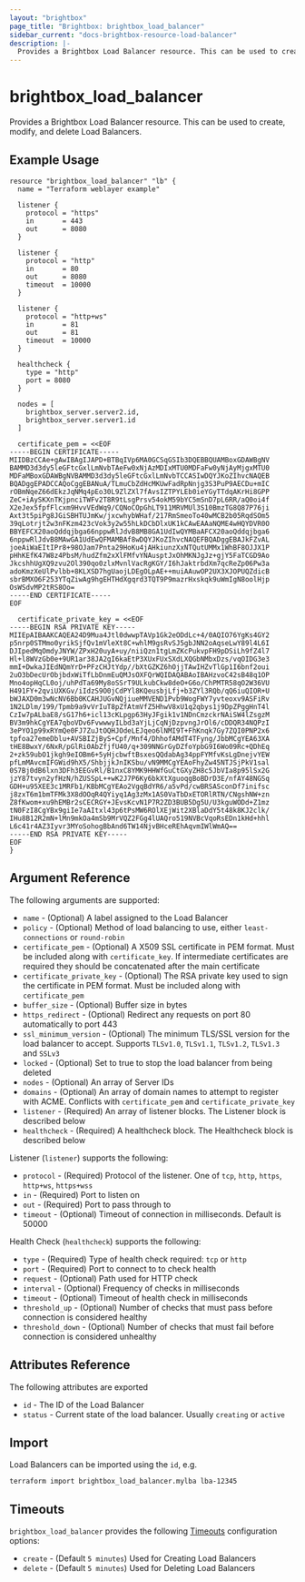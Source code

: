 ```yaml
---
layout: "brightbox"
page_title: "Brightbox: brightbox_load_balancer"
sidebar_current: "docs-brightbox-resource-load-balancer"
description: |-
  Provides a Brightbox Load Balancer resource. This can be used to create, modify, and delete Load Balancers.
---
```


# brightbox\_load\_balancer

Provides a Brightbox Load Balancer resource. This can be used to create,
modify, and delete Load Balancers.

## Example Usage

```hcl
resource "brightbox_load_balancer" "lb" {
  name = "Terraform weblayer example"

  listener {
    protocol = "https"
    in       = 443
    out      = 8080
  }

  listener {
    protocol = "http"
    in       = 80
    out      = 8080
    timeout  = 10000
  }

  listener {
    protocol = "http+ws"
    in       = 81
    out      = 81
    timeout  = 10000
  }

  healthcheck {
    type = "http"
    port = 8080
  }

  nodes = [
    brightbox_server.server2.id,
    brightbox_server.server1.id
  ]

  certificate_pem = <<EOF
-----BEGIN CERTIFICATE-----
MIIDBzCCAe+gAwIBAgIJAPD+BTBqIVp6MA0GCSqGSIb3DQEBBQUAMBoxGDAWBgNV
BAMMD3d3dy5leGFtcGxlLmNvbTAeFw0xNjAzMDIxMTU0MDFaFw0yNjAyMjgxMTU0
MDFaMBoxGDAWBgNVBAMMD3d3dy5leGFtcGxlLmNvbTCCASIwDQYJKoZIhvcNAQEB
BQADggEPADCCAQoCggEBANuA/TLmuCbZdHcMKUwFadRpNnjg3S3PuP9AECDu+mIC
rOBmNqeZ66dEkzJqNMq4pEo30L9ZlZXl7fAvsIZTPYLEb0ieYGyTTdqAKrHi8GPP
ZeC+iAySKXnTKjpnciTWFv2T8R9tLsgPrsv54okM59bYC5mSnD7pL6RR/aQ0oi4f
X2eJex5fpfFlcxm9HvvVEdWq9/CQNoCOpGhLT911MRVMUl3S10BmzTG8Q87P76ji
Axt3t5piPg8JGiSBHTUJmKw/jxcwhybWHaf/217RmSmeoTo40wMCB2b05RqdSOm5
39qLotrjt2w3nFKzm423cVok3y2w55hLkDCbDlxUK1kCAwEAAaNQME4wHQYDVR0O
BBYEFCX20aoQddqjbga66nppwRlJdvB8MB8GA1UdIwQYMBaAFCX20aoQddqjbga6
6nppwRlJdvB8MAwGA1UdEwQFMAMBAf8wDQYJKoZIhvcNAQEFBQADggEBAJkFZvAL
joeAiWaEItIPr8+98OJam7Pnta29HoKu4jAHkiunzXxNTQutUMMx1WhBF8OJJX1P
pHhKEfK47W8z4PbsM/hudZfm2xXlFMfvYNAusptJxOhMKNJgJz+gjY5FaTCGD9Ao
JkcshhUgXQ9zvu2Ol390qo0zlxMvnlVacRgKGY/I6hJaktrbdXm7qcReZp06Pw3a
adoKmzXeUlPvlbb+8KLXSD7hgUaojLDEgOLpAE++muiAAuwOP2UX3XJOPUQZdicB
sbrBMXO6F253YTqZiwAg9hgEHTHdXgqrd3TQT9P9mazrHxskqk9uWmIgN8oolHjp
OsWSdvMP2tRS8Oo=
-----END CERTIFICATE-----
EOF

  certificate_private_key = <<EOF
-----BEGIN RSA PRIVATE KEY-----
MIIEpAIBAAKCAQEA24D9Mua4Jtl0dwwpTAVp1Gk2eODdLc+4/0AQIO76YgKs4GY2
p5nrp0STMmo0yrikSjfQv1mVleXt8C+whlM9gsRvSJ5gbJNN2oAqseLwY89l4L6I
DJIpedMqOmdyJNYW/ZPxH20uyA+uy/niiQzn1tgLmZKcPukvpFH9pDSiLh9fZ4l7
Hl+l8WVzGb0e+9UR1ar38JA2gI6kaEtP3XUxFUxSXdLXQGbNMbxDzs/vqOIDG3e3
mmI+DwkaJIEdNQmYrD+PFzCHJtYdp//bXtGZKZ6hOjjTAwIHZvTlGp1I6bnf2oui
2uO3bDecUrObjbdxWiTfLbDnmEuQMJsOXFQrWQIDAQABAoIBAHzvoC42sB48q1OP
Mno4opHqCL0oj/uhPdTa69My8oSSrT9ULkubCkw8deO+G6o/ChPMTR58qO2W36VU
H491FY+2qviUXKGv/iIdzS9O0jCdPYl8KQeusbjLfj+b3ZYl3RQb/qQ6iuQIOR+U
bWJAXD0m3wNcNV6Bb0KCAHJUGvNQjiueMMVEND1Pvb9WogFWY7yvteoxv9ASFiRv
1N2LDlm/199/Tpmb9a9vVrIuT8pZfAtmVfZ5HhwV8xU1q2qbys1j9DpZPggHnT4l
CzIw7pALbaE8/sG17h6+icl13cKLpgp63HyJFgik1v1NDnCmzckrNAiSW4lZsgzM
BV3m9hkCgYEA7qboVDv6FvwwwyILbd3aYjLjCqNjDzpvngJrOl6/cDDQR34NQPzI
3ePYO1p99xRYmQe0FJ7ZuJtOQHJOdeLEJqeo6lNMI9T+FhKnqk7Gy7ZQI0PNP2x6
tpfoa27emeDblu+AVSBIZjByS+Cpf/Mnf4/DhhofAMdT4TFyng/JbbMCgYEA63XA
tHE8BwxY/6NxR/pGlRi0AbZfjfU40/q+309NNGrGyDZfoYpbG9I6Wo09Rc+QDhEq
2+zk59ubO1jkgh9eIOBm6+5yHjcbwftBsxesQQdabAg34ppFYMfvKsLgDnejvYEW
pfLmMAvcmIFGWid9hX5/ShbjjkJnIKSbu/vN9MMCgYEAoFhyZw45NTJSjPkV1sal
0S7Bj0dB6lxn3DFh3EEGvRl/B1nxC8YMK9HHWfGuCtGXyZH8c5JbVIa8p95lSx2G
jzY87tvyn2yfHzN/hZUSSpL++wK2J7P6Ky6bkXtXguoqgBoBDrD3E/nfAY48NGSq
GDH+u95XEE3c1MRFb1/KBbMCgYEAo2VgqBdYR6/a5vPd/cwBRSASconDf7inifsc
j8zxT6m1bmTFMk3X8dOOqR4QYiyq1Ag3zMx1AS0VaTbDxETORlRTN/CNgshNW+zn
Z8fKwom+xu9hEMBr2sCECRGY+JEvsKcvN1P7R2ZD3BUB5Dg5U/U3kguWODd+Z1mz
tN0FzI8CgYBx9giIe7aAItxl43p6tPsMW6ROlXEjWit2XBlaDdY5t48k8KJ2clk/
IHu8B12R2mN+lMn9mkOa4mSb9MrVQZ2FGg4lUAQro519NVBcVqoRsEDn1kHd+hhl
L6c41r4AZ3Iyvr3MYoSohogBbAnd6TW14NjvBHceREhAqvmIWlWmAQ==
-----END RSA PRIVATE KEY-----
EOF
}
```

## Argument Reference

The following arguments are supported:

* `name` - (Optional) A label assigned to the Load Balancer
* `policy` - (Optional) Method of load balancing to use, either `least-connections` or `round-robin`
* `certificate_pem` - (Optional) A X509 SSL certificate in PEM format. Must be included along with `certificate_key`. If intermediate certificates are required they should be concatenated after the main certificate
* `certificate_private_key` - (Optional) The RSA private key used to sign the certificate in PEM format. Must be included along with `certificate_pem`
* `buffer_size` - (Optional) Buffer size in bytes
* `https_redirect` - (Optional) Redirect any requests on port 80 automatically to port 443
* `ssl_minimum_version` - (Optional) The minimum TLS/SSL version for the load balancer to accept. Supports `TLSv1.0`, `TLSv1.1`, `TLSv1.2`, `TLSv1.3` and `SSLv3`
* `locked` - (Optional) Set to true to stop the load balancer from being deleted
* `nodes` - (Optional) An array of Server IDs
* `domains` - (Optional) An array of domain names to attempt to register with ACME. Conflicts with `certificate_pem` and `certificate_private_key`
* `listener` - (Required) An array of listener blocks. The Listener block is described below
* `healthcheck` - (Required) A healthcheck block. The Healthcheck block is described below

Listener (`listener`) supports the following:
* `protocol` - (Required) Protocol of the listener. One of `tcp`, `http`, `https`, `http+ws`, `https+wss`
* `in` - (Required) Port to listen on
* `out` - (Required) Port to pass through to
* `timeout` - (Optional) Timeout of connection in milliseconds. Default is 50000

Health Check (`healthcheck`) supports the following:
* `type` - (Required) Type of health check required: `tcp` or `http`
* `port` - (Required) Port to connect to to check health
* `request` - (Optional) Path used for HTTP check
* `interval` - (Optional) Frequency of checks in milliseconds
* `timeout` - (Optional) Timeout of health check in milliseconds
* `threshold_up` - (Optional) Number of checks that must pass before connection is considered healthy
* `threshold_down` - (Optional) Number of checks that must fail before connection is considered unhealthy


## Attributes Reference

The following attributes are exported

* `id` - The ID of the Load Balancer
* `status` - Current state of the load balancer. Usually `creating` or `active`

## Import

Load Balancers can be imported using the `id`, e.g.

```
terraform import brightbox_load_balancer.mylba lba-12345
```

<a id="timeouts"></a>
## Timeouts

`brightbox_load_balancer` provides the following
[Timeouts](/docs/configuration/resources.html#timeouts) configuration options:

- `create` - (Default `5 minutes`) Used for Creating Load Balancers
- `delete` - (Default `5 minutes`) Used for Deleting Load Balancers

